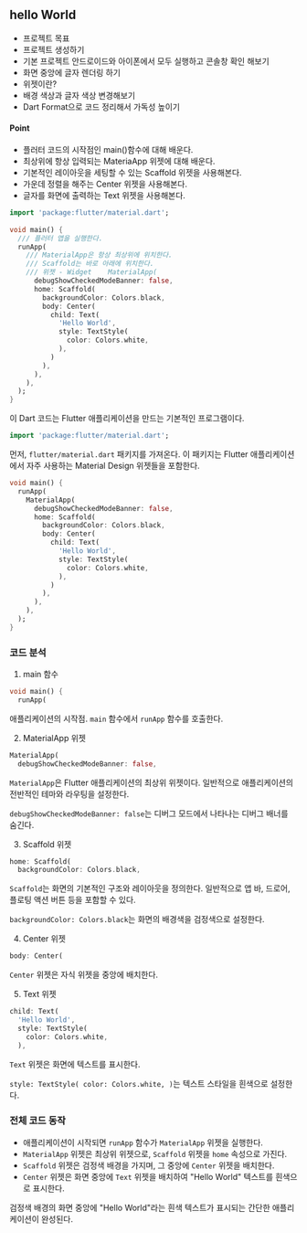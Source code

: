 ## hello World

- 프로젝트 목표
- 프로젝트 생성하기
- 기본 프로젝트 안드로이드와 아이폰에서 모두 실행하고 콘솔창 확인 해보기
- 화면 중앙에 글자 렌더링 하기
- 위젯이란?
- 배경 색상과 글자 색상 변경해보기
- Dart Format으로 코드 정리해서 가독성 높이기

#### Point
- 플러터 코드의 시작점인 main()함수에 대해 배운다.
- 최상위에 항상 입력되는  MateriaApp 위젯에 대해 배운다.
- 기본적인 레이아웃을 세팅할 수 있는 Scaffold 위젯을 사용해본다.
- 가운데 정렬을 해주는 Center 위젯을 사용해본다.
- 글자를 화면에 출력하는 Text 위젯을 사용해본다.


```Dart
import 'package:flutter/material.dart';  
  
void main() {  
  /// 플러터 앱을 실행한다.  
  runApp(  
    /// MaterialApp은 항상 최상위에 위치한다.
    /// Scaffold는 바로 아래에 위치한다.
    /// 위젯 - Widget    MaterialApp(  
      debugShowCheckedModeBanner: false,  
      home: Scaffold(  
        backgroundColor: Colors.black,  
        body: Center(  
          child: Text(  
            'Hello World',  
            style: TextStyle(  
              color: Colors.white,  
            ),  
          )  
        ),  
      ),  
    ),  
  );  
}
```

이 Dart 코드는 Flutter 애플리케이션을 만드는 기본적인 프로그램이다.

```dart
import 'package:flutter/material.dart';
``` 

먼저, `flutter/material.dart` 패키지를 가져온다. 
이 패키지는 Flutter 애플리케이션에서 자주 사용하는 Material Design 위젯들을 포함한다.

```dart
void main() {  
  runApp(
    MaterialApp(
      debugShowCheckedModeBanner: false,  
      home: Scaffold(  
        backgroundColor: Colors.black,  
        body: Center(  
          child: Text(  
            'Hello World',  
            style: TextStyle(  
              color: Colors.white,  
            ),  
          )  
        ),  
      ),  
    ),  
  );  
}
```
### 코드 분석

1. main 함수
```dart
void main() {
  runApp(
```

  애플리케이션의 시작점. `main` 함수에서 `runApp` 함수를 호출한다.
  
2. MaterialApp 위젯
```dart
MaterialApp(
  debugShowCheckedModeBanner: false,
```

`MaterialApp`은 Flutter 애플리케이션의 최상위 위젯이다.
일반적으로 애플리케이션의 전반적인 테마와 라우팅을 설정한다.
  
`debugShowCheckedModeBanner: false`는 디버그 모드에서 나타나는 디버그 배너를 숨긴다.


3. Scaffold 위젯
```dart
home: Scaffold(
  backgroundColor: Colors.black,
```

`Scaffold`는 화면의 기본적인 구조와 레이아웃을 정의한다.
일반적으로 앱 바, 드로어, 플로팅 액션 버튼 등을 포함할 수 있다.
    
`backgroundColor: Colors.black`는 화면의 배경색을 검정색으로 설정한다.

4. Center 위젯
```dart
body: Center(
```

`Center` 위젯은 자식 위젯을 중앙에 배치한다.

5. Text 위젯
```dart
child: Text(  
  'Hello World',  
  style: TextStyle(  
    color: Colors.white,  
  ),  
```
`Text` 위젯은 화면에 텍스트를 표시한다.

`style: TextStyle( color: Colors.white, )`는 텍스트 스타일을 흰색으로 설정한다.

### 전체 코드 동작

- 애플리케이션이 시작되면 `runApp` 함수가 `MaterialApp` 위젯을 실행한다.
- `MaterialApp` 위젯은 최상위 위젯으로, `Scaffold` 위젯을 `home` 속성으로 가진다.
- `Scaffold` 위젯은 검정색 배경을 가지며, 그 중앙에 `Center` 위젯을 배치한다.
- `Center` 위젯은 화면 중앙에 `Text` 위젯을 배치하여 "Hello World" 텍스트를 흰색으로 표시한다.

검정색 배경의 화면 중앙에 "Hello World"라는 흰색 텍스트가 표시되는
간단한 애플리케이션이 완성된다.